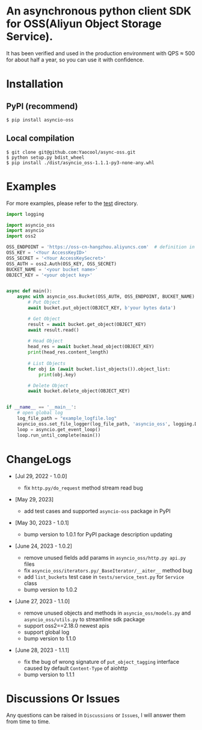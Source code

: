 # An asynchronous python client SDK for OSS(Aliyun Object Storage Service).
It has been verified and used in the production environment with QPS ≈ 500  for about half a year, so you can use it with confidence.

# Installation
## PyPI (recommend)
```shell script
$ pip install asyncio-oss
```

## Local compilation
```shell script
$ git clone git@github.com:Yaocool/async-oss.git
$ python setup.py bdist_wheel
$ pip install ./dist/asyncio_oss-1.1.1-py3-none-any.whl
```

# Examples
For more examples, please refer to the [test](./asyncio_oss/test) directory.
```python
import logging

import asyncio_oss
import asyncio
import oss2

OSS_ENDPOINT = 'https://oss-cn-hangzhou.aliyuncs.com'  # definition in https://help.aliyun.com/document_detail/31837.html
OSS_KEY = '<Your AccessKeyID>'
OSS_SECRET = '<Your AccessKeySecret>'
OSS_AUTH = oss2.Auth(OSS_KEY, OSS_SECRET)
BUCKET_NAME = '<your bucket name>'
OBJECT_KEY = '<your object key>'


async def main():
    async with asyncio_oss.Bucket(OSS_AUTH, OSS_ENDPOINT, BUCKET_NAME) as bucket:
        # Put Object
        await bucket.put_object(OBJECT_KEY, b'your bytes data')

        # Get Object
        result = await bucket.get_object(OBJECT_KEY)
        await result.read()
        
        # Head Object
        head_res = await bucket.head_object(OBJECT_KEY)
        print(head_res.content_length)
        
        # List Objects
        for obj in (await bucket.list_objects()).object_list:
            print(obj.key)

        # Delete Object
        await bucket.delete_object(OBJECT_KEY)


if __name__ == '__main__':
    # open global log
    log_file_path = "example_logfile.log"
    asyncio_oss.set_file_logger(log_file_path, 'asyncio_oss', logging.DEBUG)
    loop = asyncio.get_event_loop()
    loop.run_until_complete(main())
```

# ChangeLogs
* [Jul 29, 2022 - 1.0.0]
  * fix `http.py/do_request` method stream read bug


* [May 29, 2023]
  * add test cases and supported `asyncio-oss` package in PyPI


* [May 30, 2023 - 1.0.1]
  * bump version to 1.0.1 for PyPI package description updating


* [June 24, 2023 - 1.0.2]
  * remove unused fields add params in `asyncio_oss/http.py api.py` files
  * fix `asyncio_oss/iterators.py/_BaseIterator/__aiter__` method bug
  * add `list_buckets` test case in `tests/service_test.py` for `Service` class
  * bump version to 1.0.2


* [June 27, 2023 - 1.1.0]
  * remove unused objects and methods in `asyncio_oss/models.py` and `asyncio_oss/utils.py` to streamline sdk package
  * support oss2==2.18.0 newest apis
  * support global log
  * bump version to 1.1.0


* [June 28, 2023 - 1.1.1]
  * fix the bug of wrong signature of `put_object_tagging` interface caused by default `Content-Type` of aiohttp
  * bump version to 1.1.1

# Discussions Or Issues
Any questions can be raised in `Discussions` or `Issues`, I will answer them from time to time.
